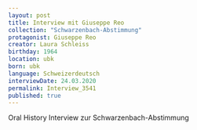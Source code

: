 ```yaml
---
layout: post
title: Interview mit Giuseppe Reo
collection: "Schwarzenbach-Abstimmung"
protagonist: Giuseppe Reo
creator: Laura Schleiss
birthday: 1964
location: ubk
born: ubk
language: Schweizerdeutsch
interviewDate: 24.03.2020
permalink: Interview_3541
published: true
---
```

Oral History Interview zur Schwarzenbach-Abstimmung